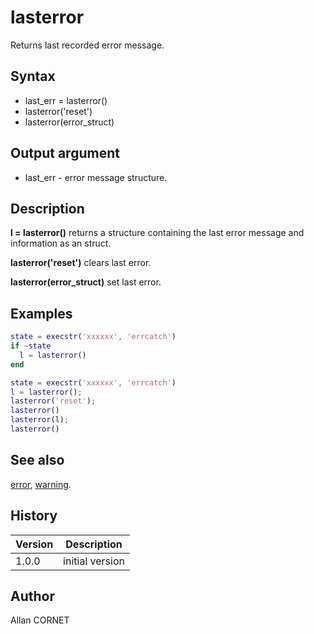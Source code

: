 

# lasterror

Returns last recorded error message.

## Syntax

- last_err = lasterror()
- lasterror('reset')
- lasterror(error_struct)

## Output argument

 - last_err - error message structure.

## Description


  <p><b>l = lasterror()</b> returns a structure containing the last error message and information as an struct.</p>
  <p><b>lasterror('reset')</b> clears last error.</p>
  <p><b>lasterror(error_struct)</b> set last error.</p>


## Examples

```matlab
state = execstr('xxxxxx', 'errcatch')
if ~state
  l = lasterror()
end
```
```matlab
state = execstr('xxxxxx', 'errcatch')
l = lasterror();
lasterror('reset');
lasterror()
lasterror(l);
lasterror()
```

## See also

[error](error.md), [warning](warning.md).
## History

|Version|Description|
|------|------|
|1.0.0|initial version|


## Author

Allan CORNET



